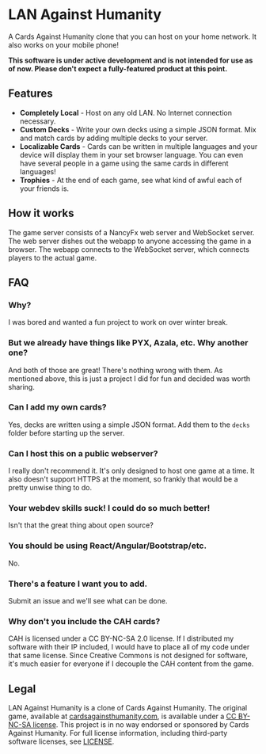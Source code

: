 # LAN Against Humanity

A Cards Against Humanity clone that you can host on your home network.
It also works on your mobile phone!

**This software is under active development and is not intended for use as of now. Please don't expect a fully-featured product at this point.**


## Features

* **Completely Local** - Host on any old LAN. No Internet connection necessary.
* **Custom Decks** - Write your own decks using a simple JSON format. Mix and match cards by adding multiple decks to your server.
* **Localizable Cards** - Cards can be written in multiple languages and your device will display them in your set browser language. You can even have several people in a game using the same cards in different languages!
* **Trophies** - At the end of each game, see what kind of awful each of your friends is.


## How it works

The game server consists of a NancyFx web server and WebSocket server. The web server dishes out the webapp to anyone accessing the game in a browser. The webapp connects to the WebSocket server, which connects players to the actual game.


## FAQ

### Why?

I was bored and wanted a fun project to work on over winter break.

### But we already have things like PYX, Azala, etc.  Why another one?

And both of those are great! There's nothing wrong with them. As mentioned above, this is just a project I did for fun and decided was worth sharing.

### Can I add my own cards?

Yes, decks are written using a simple JSON format. Add them to the `decks` folder before starting up the server.

### Can I host this on a public webserver?

I really don't recommend it. It's only designed to host one game at a time. It also doesn't support HTTPS at the moment, so frankly that would be a pretty unwise thing to do.

### Your webdev skills suck! I could do so much better!

Isn't that the great thing about open source?

### You should be using React/Angular/Bootstrap/etc.

No.

### There's a feature I want you to add.

Submit an issue and we'll see what can be done.

### Why don't you include the CAH cards?

CAH is licensed under a CC BY-NC-SA 2.0 license.
If I distributed my software with their IP included, I would have to place all of my code under that same license. Since Creative Commons is not designed for software,
it's much easier for everyone if I decouple the CAH content from the game.

## Legal

LAN Against Humanity is a clone of Cards Against Humanity. The original game, available at [cardsagainsthumanity.com](https://cardsagainsthumanity.com), is available under a [CC BY-NC-SA license](https://creativecommons.org/licenses/by-nc-sa/2.0/). This project is in no way endorsed or sponsored by Cards Against Humanity. For full license information, including third-party software licenses, see [LICENSE](LICENSE).